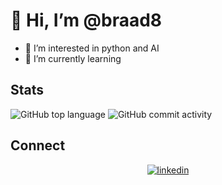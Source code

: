 
# 👋 Hi, I’m @braad8

- 👀 I’m interested in python and AI
- 🌱 I’m currently learning

## Stats

![GitHub top language](https://img.shields.io/github/languages/top/braad8/repoPlatzi24)
![GitHub commit activity](https://img.shields.io/github/commit-activity/w/braad8/braad8)

## Connect

<div align="center">
<a href="https://linkedin.com/in/briantblanco" target="_blank">
<img src=https://img.shields.io/badge/linkedin-%231E77B5.svg?&style=for-the-badge&logo=linkedin&logoColor=white alt=linkedin style="margin-bottom: 5px;" />
</a>  
</div>

